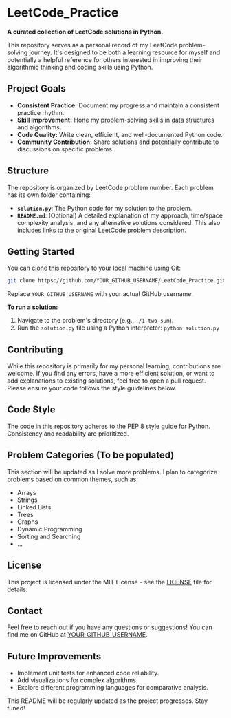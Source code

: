 # LeetCode_Practice

**A curated collection of LeetCode solutions in Python.**

This repository serves as a personal record of my LeetCode problem-solving journey.  It's designed to be both a learning resource for myself and potentially a helpful reference for others interested in improving their algorithmic thinking and coding skills using Python.

## Project Goals

* **Consistent Practice:**  Document my progress and maintain a consistent practice rhythm.
* **Skill Improvement:** Hone my problem-solving skills in data structures and algorithms.
* **Code Quality:**  Write clean, efficient, and well-documented Python code.
* **Community Contribution:** Share solutions and potentially contribute to discussions on specific problems.

## Structure

The repository is organized by LeetCode problem number. Each problem has its own folder containing:

* **`solution.py`**: The Python code for my solution to the problem.
* **`README.md`**: (Optional)  A detailed explanation of my approach, time/space complexity analysis, and any alternative solutions considered.  This also includes links to the original LeetCode problem description.

## Getting Started

You can clone this repository to your local machine using Git:

```bash
git clone https://github.com/YOUR_GITHUB_USERNAME/LeetCode_Practice.git
```

Replace `YOUR_GITHUB_USERNAME` with your actual GitHub username.

**To run a solution:**

1. Navigate to the problem's directory (e.g., `./1-two-sum`).
2. Run the `solution.py` file using a Python interpreter: `python solution.py`

## Contributing

While this repository is primarily for my personal learning, contributions are welcome.  If you find any errors, have a more efficient solution, or want to add explanations to existing solutions, feel free to open a pull request. Please ensure your code follows the style guidelines below.


## Code Style

The code in this repository adheres to the PEP 8 style guide for Python.  Consistency and readability are prioritized.

## Problem Categories (To be populated)

This section will be updated as I solve more problems.  I plan to categorize problems based on common themes, such as:

* Arrays
* Strings
* Linked Lists
* Trees
* Graphs
* Dynamic Programming
* Sorting and Searching
* ...


## License

This project is licensed under the MIT License - see the [LICENSE](LICENSE) file for details.


## Contact

Feel free to reach out if you have any questions or suggestions!  You can find me on GitHub at [YOUR_GITHUB_USERNAME](https://github.com/YOUR_GITHUB_USERNAME).


## Future Improvements

* Implement unit tests for enhanced code reliability.
* Add visualizations for complex algorithms.
* Explore different programming languages for comparative analysis.



This README will be regularly updated as the project progresses.  Stay tuned!
